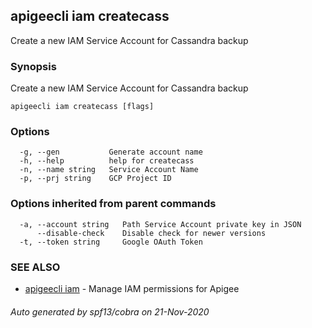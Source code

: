 ## apigeecli iam createcass

Create a new IAM Service Account for Cassandra backup

### Synopsis

Create a new IAM Service Account for Cassandra backup

```
apigeecli iam createcass [flags]
```

### Options

```
  -g, --gen           Generate account name
  -h, --help          help for createcass
  -n, --name string   Service Account Name
  -p, --prj string    GCP Project ID
```

### Options inherited from parent commands

```
  -a, --account string   Path Service Account private key in JSON
      --disable-check    Disable check for newer versions
  -t, --token string     Google OAuth Token
```

### SEE ALSO

* [apigeecli iam](apigeecli_iam.md)	 - Manage IAM permissions for Apigee

###### Auto generated by spf13/cobra on 21-Nov-2020
